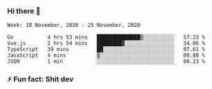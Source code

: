 ### Hi there 👋
<!--START_SECTION:waka-->
```text
Week: 18 November, 2020 - 25 November, 2020

Go           4 hrs 53 mins   ██████████████▒░░░░░░░░░░   57.23 % 
Vue.js       2 hrs 54 mins   ████████▓░░░░░░░░░░░░░░░░   34.06 % 
TypeScript   39 mins         ██░░░░░░░░░░░░░░░░░░░░░░░   07.61 % 
JavaScript   4 mins          ▒░░░░░░░░░░░░░░░░░░░░░░░░   00.80 % 
JSON         1 min           ░░░░░░░░░░░░░░░░░░░░░░░░░   00.23 % 
```
<!--END_SECTION:waka-->
<!--
**TG4LAaron/TG4LAaron** is a ✨ _special_ ✨ repository because its `README.md` (this file) appears on your GitHub profile.

Here are some ideas to get you started:

- 🔭 I’m currently working on ...
- 🌱 I’m currently learning ...
- 👯 I’m looking to collaborate on ...
- 🤔 I’m looking for help with ...
- 💬 Ask me about ...
- 📫 How to reach me: ...
- 😄 Pronouns: ...
- ⚡ Fun fact: ...
-->
### ⚡ Fun fact: Shit dev
